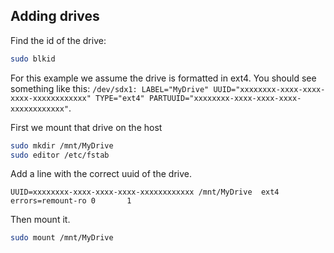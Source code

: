 Adding drives
-------------

Find the id of the drive:
```sh
sudo blkid
```

For this example we assume the drive is formatted in ext4. You should see something like this: `/dev/sdx1: LABEL="MyDrive" UUID="xxxxxxxx-xxxx-xxxx-xxxx-xxxxxxxxxxxx" TYPE="ext4" PARTUUID="xxxxxxxx-xxxx-xxxx-xxxx-xxxxxxxxxxxx"`.

First we mount that drive on the host
```sh
sudo mkdir /mnt/MyDrive
sudo editor /etc/fstab
```

Add a line with the correct uuid of the drive.
```
UUID=xxxxxxxx-xxxx-xxxx-xxxx-xxxxxxxxxxxx /mnt/MyDrive  ext4    errors=remount-ro 0       1
```

Then mount it.
```sh
sudo mount /mnt/MyDrive
```
